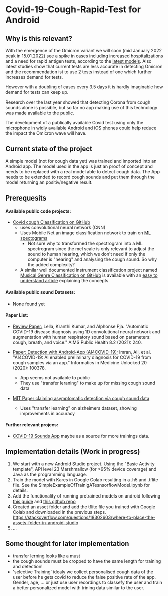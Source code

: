# Covid-19-Cough-Rapid-Test for Android

## Why is this relevant?

With the emergence of the Omicron variant we will soon (mid January 2022 peak in 15.01.2022) see a spike in cases including increased hospitalizations and a need for rapid antigen tests, according to the [latest models](https://youtu.be/rRIiJcqyIpY). Also latest studies show that current tests are less accurate in detecting Omicron and the recommendation ist to use 2 tests instead of one which further increases demand for tests.

However with a doubling of cases every 3.5 days it is hardly imaginable how demand for tests can keep up.

Research over the last year showed that detecting Corona from cough sounds alone is possible, but so far no app making use of this technology was made available to the public. 

The development of a publically available Covid test using only the microphone in widly available Android and iOS phones could help reduce the impact the Omicron wave will have.

## Current state of the project

A simple model (not for cough data yet) was trained and imported into an Android app. The model used in the app is just an proof of concept and needs to be replaced with a real model able to detect cough data. The App needs to be extended to record cough sounds and put them through the model returning an positiv/negative result. 

## Prerequesits

#### Available public code projects:

* [Covid cough Classification on GitHub](https://github.com/rosikand/covid-cough-test)
  * uses convolutional neural network (CNN) 
  * Uses Mobile Net an image classification network to train on [ML spectograms](https://medium.com/analytics-vidhya/understanding-the-mel-spectrogram-fca2afa2ce53) 
    * Not sure why to transformed the spectrogram into a ML spectrogram since the mel scale is only relevant to adjust the sound to human hearing, which we don't need if only the computer is "hearing" and analysing the cough sound. So why the added complexity?
  * A similar well documented instrument classification project named [Musical Genre Classification on GitHub](https://github.com/lelandroberts97/Musical_Genre_Classification) is available with an [easy to understand article](https://towardsdatascience.com/musical-genre-classification-with-convolutional-neural-networks-ff04f9601a74) explaining the concepts.

#### Available public sound Datasets:

- None found yet

#### Paper List:

* [Review Paper:](https://arxiv.org/ftp/arxiv/papers/2112/2112.07285.pdf) Lella, Kranthi Kumar, and Alphonse Pja. "Automatic COVID-19 disease diagnosis using 1D convolutional neural network and augmentation with human respiratory sound based on parameters: cough, breath, and voice." AIMS Public Health 8.2 (2021): 240.

* [Paper: Detection with Android-App (AI4COVID-19):](https://www.ncbi.nlm.nih.gov/pmc/articles/PMC7318970/) Imran, Ali, et al. "AI4COVID-19: AI enabled preliminary diagnosis for COVID-19 from cough samples via an app." Informatics in Medicine Unlocked 20 (2020): 100378.
  * App seems not available to public
  * They use "transfer leraning" to make up for missing cough sound data

* [MIT Paper claiming asymptomatic detection via cough sound data](https://ieeexplore.ieee.org/document/9208795)
  * Uses "transfer learning" on alzheimers dataset, showing improvements in accuracy

#### Further relevant projecs:

* [COVID-19 Sounds App](https://www.covid-19-sounds.org/en/) maybe as a source for more trainings data.
  

## Implementation details (Work in progress)

1. We start with a new Android Studio project. Using the "Basic Activity template", API level 23 Marshmallow (for >95% device coverage) and Java as the programming language.  
2. Train the model with Kares in Google Colab resulting in a .h5 and .tflite file. See the SimpleExampleOfTrainigATesnsorflowModel.ipynb for details.
3. Add the functionality of running pretrained models on android following [this guide](https://medium.com/geekculture/train-ml-model-and-build-android-application-using-tensorflow-lite-keras-6bf23d07309a) and [this github repo](https://github.com/ShuklaAnuja/Python-ML---Android-Kit)
4. Created an asset folder and add the tflite file you trained with Google Colab and downloaded in the previous steps. https://stackoverflow.com/questions/18302603/where-to-place-the-assets-folder-in-android-studio
5. ...

## Some thought for later implementation

- transfer lerning looks like a must
- the cough sounds must be cropped to have the same length for training and detection!
- 'selective Training' idealy we collect personalised cough data of the user before he gets covid to reduce the false positive rate of the app. Gender, age, ... or just use user recordings to classefy the user and train a better personalized model with trining data similar to the user.
